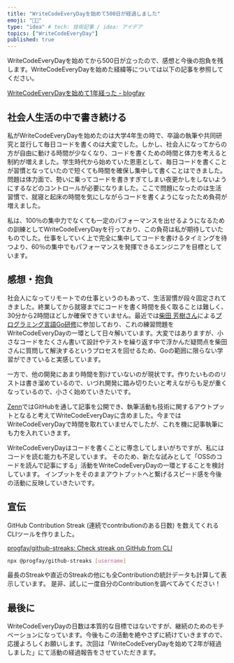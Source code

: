 ```yaml
---
title: "WriteCodeEveryDayを始めて500日が経過しました"
emoji: "👨‍💻"
type: "idea" # tech: 技術記事 / idea: アイデア
topics: ["WriteCodeEveryDay"]
published: true
---
```


WriteCodeEveryDayを始めてから500日が立ったので、感想と今後の抱負を残します。WriteCodeEveryDayを始めた経緯等については以下の記事を参照してください。

[WriteCodeEveryDayを始めて1年経った - blogfay](https://progfay.hatenablog.com/entry/2020/06/10/221443)

## 社会人生活の中で書き続ける

私がWriteCodeEveryDayを始めたのは大学4年生の時で、卒論の執筆や共同研究と並行して毎日コードを書くのは大変でした。しかし、社会人になってからの方が自由に動ける時間が少なくなり、コードを書くための時間と体力を考えると制約が増えました。学生時代から始めていた恩恵として、毎日コードを書くことが習慣となっていたので短くても時間を確保し集中して書くことはできました。問題は体力面で、勢いに乗ってコードを書きすぎてしまい夜更かしをしないようにするなどのコントロールが必要になりました。ここで問題になったのは生活習慣で、就寝と起床の時間を気にしながらコードを書くようになったため負荷が増えました。

私は、100％の集中力でなくても一定のパフォーマンスを出せるようになるための訓練としてWriteCodeEveryDayを行っており、この負荷は私が期待していたものでした。仕事をしていく上で完全に集中してコードを書けるタイミングを待つより、60％の集中でもパフォーマンスを発揮できるエンジニアを目標としています。

## 感想・抱負

社会人になってリモートでの仕事というのもあって、生活習慣が段々固定されてきました。終業してから就寝までにコードを書く時間を長く取ることは難しく、30分から2時間ほどしか確保できていません。最近では[柴田 芳樹さん](https://twitter.com/yoshiki_shibata)による[プログラミング言語Go研修](https://yshibata.blog.ss-blog.jp/archive/c2305793699-1)に参加しており、これの練習問題をWriteCodeEveryDayの一環として日々解いています。大変ではありますが、小さなコードをたくさん書いて設計やテストを繰り返す中で浮かんだ疑問点を柴田さんに質問して解決するというプロセスを回せるため、Goの範囲に限らない学習ができていると実感しています。

一方で、他の開発にあまり時間を割けていないのが現状です。作りたいもののリストは書き溜めているので、いづれ開発に踏み切りたいと考えながらも足が重くなっているので、小さく始めていきたいです。

[Zenn](https://zenn.dev/)ではGitHubを通して記事を公開でき、執筆活動も技術に関するアウトプットとなると考えてWriteCodeEveryDayに含めました。今まではWriteCodeEveryDayで時間を取れていませんでしたが、これを機に記事執筆にも力を入れていきます。

WriteCodeEveryDayはコードを書くことに専念してしまいがちですが、私にはコードを読む能力も不足しています。
そのため、新たな試みとして「OSSのコードを読んで記事にする」活動をWriteCodeEveryDayの一環とすることを検討しています。
インプットをそのままアウトプットへと繋げるスピード感を今後の活動に反映していきたいです。

## 宣伝

GitHub Contribution Streak (連続でcontributionのある日数) を数えてくれるCLIツールを作りました。

[progfay/github-streaks: Check streak on GitHub from CLI](https://github.com/progfay/github-streaks)

```sh
npx @progfay/github-streaks [username]
```

最長のStreakや直近のStreakの他にも全Contributionの統計データも計算して表示しています。
是非、試しに一度自分のContributionを調べてみてください！

## 最後に

WriteCodeEveryDayの日数は本質的な目標ではないですが、継続のためのモチベーションになっています。今後もこの活動を絶やさずに続けていきますので、応援よろしくお願いします。次回は「WriteCodeEveryDayを始めて2年が経過しました」にて活動の経過報告をさせていただきます。
